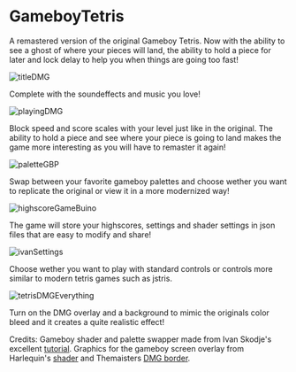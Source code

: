# GameboyTetris
A remastered version of the original Gameboy Tetris. Now with the ability to see a ghost of where your pieces will land, the ability to hold a piece for later and lock delay to help you when things are going too fast!



![titleDMG](https://user-images.githubusercontent.com/50996232/233810692-6a1188ec-75c0-4597-a683-9ea8f3f04296.png)

Complete with the soundeffects and music you love!

![playingDMG](https://user-images.githubusercontent.com/50996232/233810713-54113484-90ca-4a49-8796-538c74e28037.png)

Block speed and score scales with your level just like in the original. The ability to hold a piece and see where your piece is going to land makes the game more interesting as you will have to remaster it again!

![paletteGBP](https://user-images.githubusercontent.com/50996232/233810745-241b8e69-5a35-4ea3-bc77-1e5ace39aaf8.png)

Swap between your favorite gameboy palettes and choose wether you want to replicate the original or view it in a more modernized way!

![highscoreGameBuino](https://user-images.githubusercontent.com/50996232/233810763-a1d8047d-dc1a-4c03-bbb3-cf20caf116f8.png)

The game will store your highscores, settings and shader settings in json files that are easy to modify and share!

![ivanSettings](https://user-images.githubusercontent.com/50996232/233810778-5e62511f-592c-40b4-8112-c9590708fd67.png)

Choose wether you want to play with standard controls or controls more similar to modern tetris games such as jstris.

![tetrisDMGEverything](https://user-images.githubusercontent.com/50996232/233837051-367c8b67-8768-4ed4-9dcb-fe8c88a700f8.png)

Turn on the DMG overlay and a background to mimic the originals color bleed and it creates a quite realistic effect!

Credits: Gameboy shader and palette swapper made from Ivan Skodje's excellent [tutorial](https://ivanskodje.com/gameboy-shaders/). Graphics for the gameboy screen overlay from Harlequin's [shader](https://github.com/HarlequinVG/shaders/tree/master/gameboy_shader) and Themaisters [DMG border](https://github.com/Themaister/slang-shaders/tree/master/handheld/console-border/resources).
